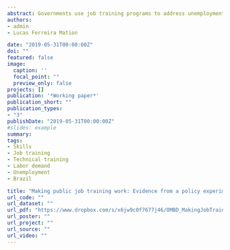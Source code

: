 ```yaml
---
abstract: Governments use job training programs to address unemployment and to improve the match between skill supply and skill demand. Targeting such programs with input from local employers has long been hypothesized as a way to improve their effectiveness. We test this hypothesis using a unique situation in Brazil in which two national skill training programs ran in parallel, with one taking local employer input in choosing course offerings while the other retained a traditional, government-led structure. The employer-informed program nearly doubled the short-term effect on trainees' employment and earnings relative to the traditional program. The differential effectiveness of the employer-informed program is not attributable to differences in course or student composition across programs. Our findings provide evidence that limited, structured input from the private sector can improve the alignment between skills trained and skill demand to increase the employment and earnings of the underemployed. <br> <a href="http://legis.senado.leg.br/comissoes/reuniao?reuniao=6658&codcol=47">Brazilian Senate Testimony (PR)</a> | <a href="http://economia.estadao.com.br/blogs/fernando-dantas/o-pronatec-e-a-eficiencia/">Estadão (PR)</a>
authors:
- admin
- Lucas Ferreira Mation

date: "2019-05-31T00:00:00Z"
doi: ""
featured: false
image:
  caption: ''
  focal_point: ""
  preview_only: false
projects: []
publication: '*Working paper*'
publication_short: ""
publication_types:
- "3"
publishDate: "2019-05-31T00:00:00Z"
#slides: example
summary: 
tags:
- Skills
- Job training
- Technical training
- Labor demand
- Unemployment
- Brazil

title: "Making public job training work: Evidence from a policy experiment on decentralized targeting using firm input"
url_code: ""
url_dataset: ""
url_pdf: "https://www.dropbox.com/s/x6jw9c0f7677j46/OMBD_MakingJobTrainingWork.pdf?dl=0"
url_poster: ""
url_project: ""
url_source: ""
url_video: ""
---
```


